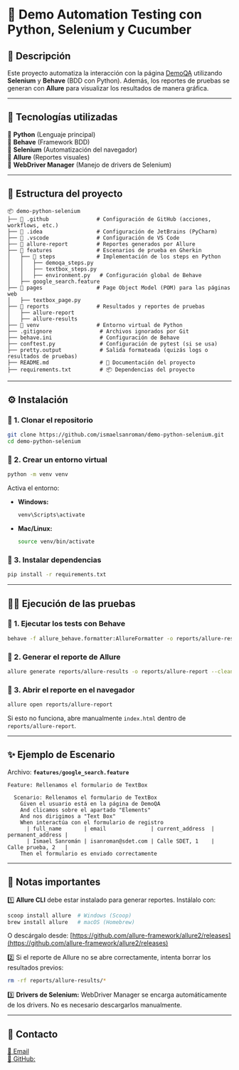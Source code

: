 # 🧪 Demo Automation Testing con Python, Selenium y Cucumber

## 📌 Descripción
Este proyecto automatiza la interacción con la página [DemoQA](https://demoqa.com/) utilizando **Selenium** y **Behave** (BDD con Python). Además, los reportes de pruebas se generan con **Allure** para visualizar los resultados de manera gráfica.

---

## 🚀 Tecnologías utilizadas

🔹 **Python** (Lenguaje principal)  
🔹 **Behave** (Framework BDD)  
🔹 **Selenium** (Automatización del navegador)  
🔹 **Allure** (Reportes visuales)  
🔹 **WebDriver Manager** (Manejo de drivers de Selenium)  

---

## 📂 Estructura del proyecto
```
📦 demo-python-selenium
├── 📂 .github               # Configuración de GitHub (acciones, workflows, etc.)
├── 📂 .idea                 # Configuración de JetBrains (PyCharm)
├── 📂 .vscode               # Configuración de VS Code
├── 📂 allure-report         # Reportes generados por Allure
├── 📂 features              # Escenarios de prueba en Gherkin
│   ├── 📂 steps             # Implementación de los steps en Python
│   │   ├── demoqa_steps.py
│   │   ├── textbox_steps.py
│   │   ├── environment.py   # Configuración global de Behave
│   ├── google_search.feature
├── 📂 pages                 # Page Object Model (POM) para las páginas web
│   ├── textbox_page.py
├── 📂 reports               # Resultados y reportes de pruebas
│   ├── allure-report
│   ├── allure-results
├── 📂 venv                  # Entorno virtual de Python
├── .gitignore               # Archivos ignorados por Git
├── behave.ini               # Configuración de Behave
├── conftest.py              # Configuración de pytest (si se usa)
├── pretty.output            # Salida formateada (quizás logs o resultados de pruebas)
├── README.md                # 📖 Documentación del proyecto
├── requirements.txt         # 📦 Dependencias del proyecto
```

---

## ⚙️ Instalación
### 🔹 1. Clonar el repositorio
```sh
git clone https://github.com/ismaelsanroman/demo-python-selenium.git
cd demo-python-selenium
```

### 🔹 2. Crear un entorno virtual
```sh
python -m venv venv
```
Activa el entorno:
- **Windows:**  
  ```sh
  venv\Scripts\activate
  ```
- **Mac/Linux:**  
  ```sh
  source venv/bin/activate
  ```

### 🔹 3. Instalar dependencias
```sh
pip install -r requirements.txt
```

---

## 🏃‍♂️ Ejecución de las pruebas
### 🔹 1. Ejecutar los tests con Behave
```sh
behave -f allure_behave.formatter:AllureFormatter -o reports/allure-results
```

### 🔹 2. Generar el reporte de Allure
```sh
allure generate reports/allure-results -o reports/allure-report --clean
```

### 🔹 3. Abrir el reporte en el navegador
```sh
allure open reports/allure-report
```
Si esto no funciona, abre manualmente `index.html` dentro de `reports/allure-report`.

---

## ✨ Ejemplo de Escenario
Archivo: **`features/google_search.feature`**
```gherkin
Feature: Rellenamos el formulario de TextBox

  Scenario: Rellenamos el formulario de TextBox
    Given el usuario está en la página de DemoQA
    And clicamos sobre el apartado "Elements"
    And nos dirigimos a "Text Box"
    When interactúa con el formulario de registro
      | full_name       | email              | current_address  | permanent_address |
      | Ismael Sanromán | isanroman@sdet.com | Calle SDET, 1    | Calle prueba, 2   |
    Then el formulario es enviado correctamente
```

---

## 📌 Notas importantes
1️⃣ **Allure CLI** debe estar instalado para generar reportes. Instálalo con:
   ```sh
   scoop install allure  # Windows (Scoop)
   brew install allure   # macOS (Homebrew)
   ```
   O descárgalo desde: [https://github.com/allure-framework/allure2/releases](https://github.com/allure-framework/allure2/releases)

2️⃣ Si el reporte de Allure no se abre correctamente, intenta borrar los resultados previos:
   ```sh
   rm -rf reports/allure-results/*
   ```

3️⃣ **Drivers de Selenium:** WebDriver Manager se encarga automáticamente de los drivers. No es necesario descargarlos manualmente.

---

## 📌 Contacto
[📧 Email](mailto:ismaelsanromansanchez@gmail.com)  
[🤖 GitHub:](https://github.com/ismaelsanroman) 
